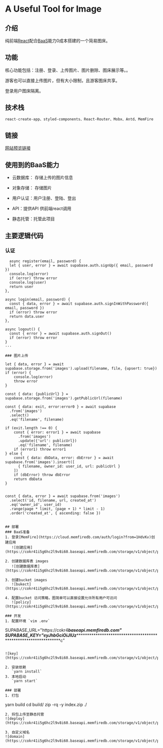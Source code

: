 # A Useful Tool for Image 
## 介绍
纯前端[React](https://react.dev)配合[BaaS](https://cloud.memfiredb.com/auth/login?from=1HdvKv)能力0成本搭建的一个简易图床。
## 功能
核心功能包括：注册、登录、上传图片、图片删除、图床展示等。。

游客也可以直接上传图片，但有大小限制，且游客图床共享。

登录用户图床隔离。
## 技术栈
```css
react-create-app、styled-components、React-Router、Mobx、Antd、MemFire
```

## 链接
[网站预览链接](http://img.itrunner.cn)

## 使用到的BaaS能力
* 云数据库： 存储上传的图片信息
* 对象存储： 存储图片
* 用户认证：用户注册、登陆、登出
* API：提供API 供前端react调用

  
* 静态托管：托管此项目

## 主要逻辑代码
### 认证
  ```
    async register(email, password) {
    let { user, error } = await supabase.auth.signUp({ email, password })
    console.log(error)
    if (error) throw error
    console.log(user)
    return user
  },

  async login(email, password) {
    const { data, error } = await supabase.auth.signInWithPassword({ email, password })
    if (error) throw error
    return data.user
  },

  async logout() {
    const { error } = await supabase.auth.signOut()
    if (error) throw error
  }
···

### 图片上传
```
    let { data, error } = await supabase.storage.from('images').upload(filename, file, {upsert: true})
    if (error) {
        console.log(error)
        throw error
    }

    const { data: {publicUrl} } = supabase.storage.from('images').getPublicUrl(filename)

    const { data: exit, error:error0 } = await supabase
      .from('images')
      .select()
      .eq('filename', filename)

    if (exit.length !== 0) {
        const { error: error1 } = await supabase
          .from('images')
          .update({'url': publicUrl})
          .eq('filename', filename)
        if (error1) throw error1
    } else {
        const { data: dbData, error: dbError } = await supabase.from('images').insert([
          { filename, owner_id: user_id, url: publicUrl }
        ])
        if (dbError) throw dbError
        return dbData
    }

    
    const { data, error } = await supabase.from('images')
      .select('id, filename, url, created_at')
      .eq('owner_id', user_id)
      .range(page * limit, (page + 1) * limit - 1)
      .order('created_at', { ascending: false })
```

## 部署
### BaaS准备
1. 登录[MemFire](https://cloud.memfiredb.com/auth/login?from=1HdvKv)创建应用
   ![创建应用](https://cokr41i5g6hc2l9v8i60.baseapi.memfiredb.com/storage/v1/object/public/images/public/%E5%88%9B%E5%BB%BA%E5%BA%94%E7%94%A8.png)

2. 创建数据库表 images
   ![创建数据库表](https://cokr41i5g6hc2l9v8i60.baseapi.memfiredb.com/storage/v1/object/public/images/public/%E5%88%9B%E5%BB%BA%E5%BA%93%E8%A1%A8.png)

3. 创建bucket images
   ![bukect](https://cokr41i5g6hc2l9v8i60.baseapi.memfiredb.com/storage/v1/object/public/images/public/bucket.png)

4. 配置bucket 访问策略，图简单可以直接设置允许所有用户可访问
   ![policy](https://cokr41i5g6hc2l9v8i60.baseapi.memfiredb.com/storage/v1/object/public/images/public/policy.png)

### 开发
1. 配置环境 `vim .env` 
```
SUPABASE_URL="https://cokr4***********baseapi.memfiredb.com"
SUPABASE_KEY="eyJhbGciOiJIUz***************************************************************************c"
```

![key](https://cokr41i5g6hc2l9v8i60.baseapi.memfiredb.com/storage/v1/object/public/images/public/key.png)

2. 安装依赖
   `yarn install`
3. 本地启动
   `yarn start`

### 部署
1. 打包
   ```
   yarn build
   cd build/
   zip -rq -y index.zip ./ 
   ```
2. 将包上传至静态托管
![deploy](https://cokr41i5g6hc2l9v8i60.baseapi.memfiredb.com/storage/v1/object/public/images/public/deploy.png)

3. 自定义域名
![domain](https://cokr41i5g6hc2l9v8i60.baseapi.memfiredb.com/storage/v1/object/public/images/public/domain.png)



